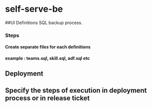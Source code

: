 # self-serve-be

##UI Definitions SQL backup process.

### Steps

#### Create separate files for each definitions 
#### example : teams.sql, skill.sql, adf.sql etc

## Deployment

## Specify the steps of execution in deployment process or in release ticket
